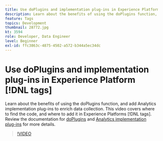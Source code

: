 ```yaml
---
title: Use doPlugins and implementation plug-ins in Experience Platform [!DNL tags]
description: Learn about the benefits of using the doPlugins function, and add Analytics implementation plug-ins to enrich data collection.
feature: Tags
topics: Development
thumbnail: 28772.jpg
kt: 3594
role: Developer, Data Engineer
level: Beginner
exl-id: ffc3863c-4875-4502-a572-b344a5ec34dc
---
```

# Use doPlugins and implementation plug-ins in Experience Platform [!DNL tags]

Learn about the benefits of using the doPlugins function, and add Analytics implementation plug-ins to enrich data collection. This video covers where to find the code, and where to add it in Experience Platforms [!DNL tags]. Review the documentation for [doPlugins](https://experienceleague.adobe.com/docs/analytics/implementation/vars/functions/doplugins.html) and [Analytics implementation plug-ins](https://experienceleague.adobe.com/docs/analytics/implementation/vars/plugins/impl-plugins.html) for more details.

>[!VIDEO](https://video.tv.adobe.com/v/28772/?quality=12&learn=on)
